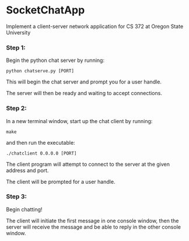 # SocketChatApp
Implement a client-server network application for CS 372 at Oregon State University


### Step 1:
Begin the python chat server by running:

```python chatserve.py [PORT]```

This will begin the chat server and prompt you for a user handle.

The server will then be ready and waiting to accept connections.


### Step 2:
In a new terminal window, start up the chat client by running:

```make```

and then run the executable:

```./chatclient 0.0.0.0 [PORT]```

The client program will attempt to connect to the server at the given address and port.

The client will be prompted for a user handle.

### Step 3:

Begin chatting! 

The client will initiate the first message in one console window, then the server will receive the message and be able to reply in the other console window.